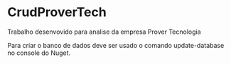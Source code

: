 # CrudProverTech
Trabalho desenvovido para analise da empresa Prover Tecnologia


Para criar o banco de dados deve ser usado o comando update-database no console do Nuget.
